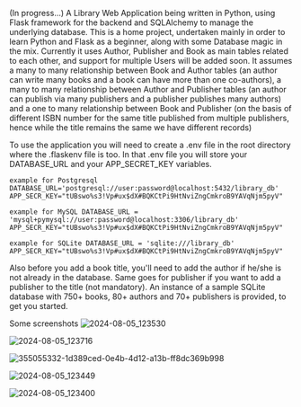 (In progress...)
A Library Web Application being written in Python, using Flask framework for the backend and SQLAlchemy to manage the underlying database. This is a home project, undertaken mainly in order to learn Python and Flask as a beginner, along with some Database magic in the mix. Currently it uses Author, Publisher and Book as main tables related to each other, and support for multiple Users will be added soon. It assumes a many to many relationship between Book and Author tables (an author can write many books and a book can have more than one co-authors), a many to many relationship between Author and Publisher tables (an author can publish via many publishers and a publisher publishes many authors) and a one to many relationship between Book and Publisher (on the basis of different ISBN number for the same title published from multiple publishers, hence while the title remains the same we have different records)

To use the application you will need to create a .env file in the root directory where the .flaskenv file is too. 
In that .env file you will store your DATABASE_URL and your APP_SECRET_KEY variables.

<code>example for Postgresql
DATABASE_URL='postgresql://user:password@localhost:5432/library_db'
APP_SECR_KEY="tUBswo%s3!Vp#ux$dX#BQKCtPi9HtNviZngCmkroB9YAVqNjm5pyV"</code>

<code>example for MySQL
DATABASE_URL = 'mysql+pymysql://user:password@localhost:3306/library_db'
APP_SECR_KEY="tUBswo%s3!Vp#ux$dX#BQKCtPi9HtNviZngCmkroB9YAVqNjm5pyV"</code>

<code>example for SQLite
DATABASE_URL = 'sqlite:///library_db'
APP_SECR_KEY="tUBswo%s3!Vp#ux$dX#BQKCtPi9HtNviZngCmkroB9YAVqNjm5pyV"</code>

Also before you add a book title, you'll need to add the author if he/she is not already in the database. Same goes for publisher if you want to add a publisher to the title (not mandatory). 
An instance of a sample SQLite database with 750+ books, 80+ authors and 70+ publishers is provided, to get you started.

Some screenshots
![2024-08-05_123530](https://github.com/user-attachments/assets/2a1f3ea7-9a62-457f-9392-3e6fdc19023e)

![2024-08-05_123716](https://github.com/user-attachments/assets/ef0de9d2-63cc-4f97-9078-bc68953d9570)

![355055332-1d389ced-0e4b-4d12-a13b-ff8dc369b998](https://github.com/user-attachments/assets/891312a3-7ae2-4d3e-a49f-a91af9183bcc)

![2024-08-05_123449](https://github.com/user-attachments/assets/4538a653-7aaa-4d24-b833-8d83123ce3bc)

![2024-08-05_123400](https://github.com/user-attachments/assets/a0b1c325-f33e-46ca-956b-0053c8c2abf0)
